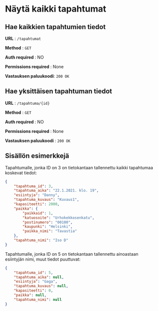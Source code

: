 # Näytä kaikki tapahtumat

## Hae kaikkien tapahtumien tiedot 

**URL** : `/tapahtumat`

**Method** : `GET`

**Auth required** : NO

**Permissions required** : None

**Vastauksen paluukoodi**: `200 OK`

## Hae yksittäisen tapahtuman tiedot

**URL** : `/tapahtuma/{id}`

**Method** : `GET`

**Auth required** : NO

**Permissions required** : None

**Vastauksen paluukoodi** : `200 OK`

## Sisällön esimerkkejä

Tapahtumalle, jonka ID on 3 on tietokantaan tallennettu kaikki tapahtumaa koskevat tiedot: 

```json
{
    "tapahtuma_id": 3,
    "tapahtuma_aika": "22.1.2021. klo. 19",
    "esiintyja": "Danny",
    "tapahtuma_kuvaus": "Kuvaus1",
    "kapasiteetti": 2000,
    "paikka": {
        "paikkaid": 1,
        "katuosoite": "Urhokekkosenkatu",
        "postinumero": "00100",
        "kaupunki": "Helsinki",
        "paikka_nimi": "Tavastia"
    },
    "tapahtuma_nimi": "Iso D"
}
```

Tapahtumalle, jonka ID on 5 on tietokantaan tallennettu ainoastaan esiintyjän nimi, muut tiedot puuttuvat:

```json
{
    "tapahtuma_id": 5,
    "tapahtuma_aika": null,
    "esiintyja": "Gaga",
    "tapahtuma_kuvaus": null,
    "kapasiteetti": 0,
    "paikka": null,
    "tapahtuma_nimi": null
}

```
